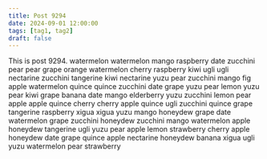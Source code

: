 ```yaml
---
title: Post 9294
date: 2024-09-01 12:00:00
tags: [tag1, tag2]
draft: false
---
```

This is post 9294.
watermelon
watermelon
mango
raspberry
date
zucchini
pear
pear
grape
orange
watermelon
cherry
raspberry
kiwi
ugli
ugli
nectarine
zucchini
tangerine
kiwi
nectarine
yuzu
pear
zucchini
mango
fig
apple
watermelon
quince
quince
zucchini
date
grape
yuzu
pear
lemon
yuzu
pear
kiwi
grape
banana
date
mango
elderberry
yuzu
zucchini
lemon
pear
apple
apple
quince
cherry
cherry
apple
quince
ugli
zucchini
quince
grape
tangerine
raspberry
xigua
xigua
yuzu
mango
honeydew
grape
date
watermelon
grape
zucchini
honeydew
zucchini
mango
watermelon
apple
honeydew
tangerine
ugli
yuzu
pear
apple
lemon
strawberry
cherry
apple
honeydew
date
grape
quince
apple
nectarine
honeydew
banana
xigua
ugli
yuzu
watermelon
pear
strawberry
